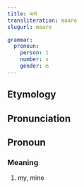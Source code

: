 ```yaml
---
title: मारो
transliteration: maaro
slugurl: maaro

grammar:
  pronoun:
    person: 1
    number: s
    gender: m
---
```

## Etymology

## Pronunciation

## Pronoun
### Meaning
1. my, mine